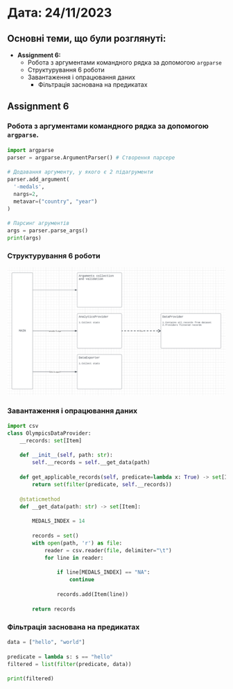# Дата: 24/11/2023

## Основні теми, що були розглянуті:
- **Assignment 6:**
  - Робота з аргументами командного рядка за допомогою `argparse`
  - Структурування 6 роботи
  - Завантаження і опрацювання даних
    - Фільтрація заснована на предикатах

## Assignment 6

### Робота з аргументами командного рядка за допомогою `argparse`.

```python
import argparse
parser = argparse.ArgumentParser() # Створення парсере

# Додавання аргументу, у якого є 2 підагрументи
parser.add_argument( 
  '-medals',
  nargs=2,
  metavar=("country", "year")
)

# Парсинг агрументів
args = parser.parse_args()
print(args)
```

### Структурування 6 роботи
![img](./img/assignment6_struct.png)

### Завантаження і опрацювання даних
```python
import csv
class OlympicsDataProvider:
    __records: set[Item]

    def __init__(self, path: str):
        self.__records = self.__get_data(path)

    def get_applicable_records(self, predicate=lambda x: True) -> set[Item]:
        return set(filter(predicate, self.__records))

    @staticmethod
    def __get_data(path: str) -> set[Item]:

        MEDALS_INDEX = 14

        records = set()
        with open(path, 'r') as file:
            reader = csv.reader(file, delimiter="\t")
            for line in reader:

                if line[MEDALS_INDEX] == "NA":
                    continue

                records.add(Item(line))

        return records
```

### Фільтрація заснована на предикатах
```python
data = ["hello", "world"]

predicate = lambda s: s == "hello"
filtered = list(filter(predicate, data))

print(filtered)
```

